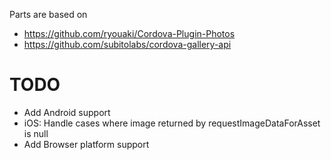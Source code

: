 Parts are based on

- https://github.com/ryouaki/Cordova-Plugin-Photos
- https://github.com/subitolabs/cordova-gallery-api 

# TODO

- Add Android support
- iOS: Handle cases where image returned by requestImageDataForAsset is null
- Add Browser platform support

